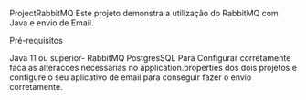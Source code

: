 ProjectRabbitMQ Este projeto demonstra a utilização do RabbitMQ com Java e envio de Email.

Pré-requisitos

Java 11 ou superior-
RabbitMQ
PostgresSQL
Para Configurar corretamente faca as alteracoes necessarias no application.properties dos dois projetos e configure o seu aplicativo de email para conseguir fazer o envio corretamente.

